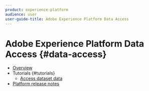 ```yaml
---
product: experience-platform
audience: user
user-guide-title: Adobe Experience Platform Data Access
---
```


# Adobe Experience Platform Data Access {#data-access}

- [Overview](home.md)
- Tutorials {#tutorials}
  - [Access dataset data](tutorials/dataset-data.md)
- [Platform release notes](http://www.adobe.com/go/platform-release-notes-en)